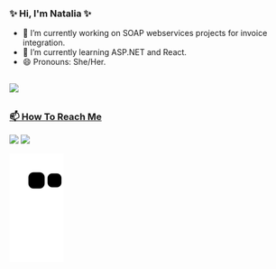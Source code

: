 ### ✨ Hi, I'm Natalia ✨

- 🔭 I’m currently working on SOAP webservices projects for invoice integration.
- 🌱 I’m currently learning ASP.NET and React.
- 😄 Pronouns: She/Her.

##

 <div>
  <a href="https://github.com/natalia-coelho">
  <img height="180em" src="https://github-readme-stats.vercel.app/api?username=natalia-coelho&show_icons=true&theme=synthwave&include_all_commits=true&count_private=true"/>
<!--   <img height="180em" src="https://github-readme-stats.vercel.app/api/top-langs/?username=natalia-coelhod&layout=compact&langs_count=7&theme=synthwave "/> -->
</div>

  
  ##
 
 ### 📫 How To Reach Me
 
<div> 
 
  <a href = "mailto:nataliacoelhx@gmail.com"><img src="https://img.shields.io/badge/-Gmail-%23333?style=for-the-badge&logo=gmail&logoColor=white" target="_blank"></a>
  <a href="https://www.linkedin.com/in/natalia-coelho-oliveira/" target="_blank"><img src="https://img.shields.io/badge/-LinkedIn-%230077B5?style=for-the-badge&logo=linkedin&logoColor=white" target="_blank"></a> 
 
  ![Snake animation](https://github.com/rafaballerini/rafaballerini/blob/output/github-contribution-grid-snake.svg)
 
</div>
  
<!--
**natalia-coelho/natalia-coelho** is a ✨ _special_ ✨ repository because its `README.md` (this file) appears on your GitHub profile.

Here are some ideas to get you started:

- 🔭 I’m currently working on SOAP webservices projects for invoice integration.
- 🌱 I’m currently learning ASP.NET and React.
- 👯 I’m looking to collaborate on ...
- 🤔 I’m looking for help with ...
- 💬 Ask me about ...
- 📫 Reach me at [Linkedin](https://www.linkedin.com/in/natalia-coelho-oliveira/)
- 😄 Pronouns: she/her
- ⚡ Fun fact: ...
-->
